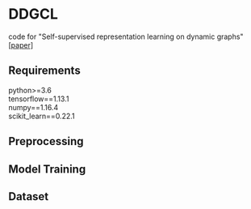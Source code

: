 # DDGCL
code for "Self-supervised representation learning on dynamic graphs"  [[paper]](https://dl.acm.org/doi/abs/10.1145/3459637.3482389)  


## Requirements
python>=3.6  
tensorflow==1.13.1  
numpy==1.16.4  
scikit_learn==0.22.1  


## Preprocessing



## Model Training



## Dataset

